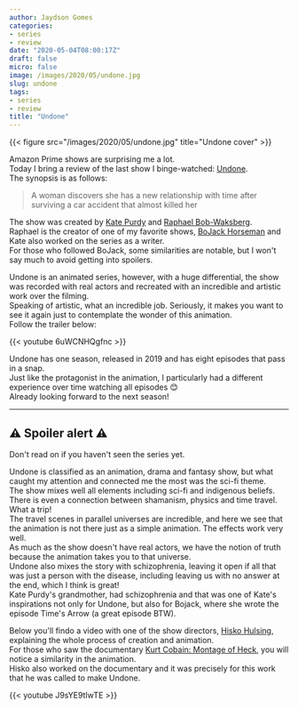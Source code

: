 ```yaml
---
author: Jaydson Gomes
categories:
- series
- review
date: "2020-05-04T08:00:17Z"
draft: false
micro: false
image: /images/2020/05/undone.jpg
slug: undone
tags:
- series
- review
title: "Undone"
---  
```


{{< figure src="/images/2020/05/undone.jpg" title="Undone cover" >}}

Amazon Prime shows are surprising me a lot.  
Today I bring a review of the last show I binge-watched: [Undone](https://www.imdb.com/title/tt8101850/).  
The synopsis is as follows:  

> A woman discovers she has a new relationship with time after surviving a car accident that almost killed her  

The show was created by [Kate Purdy](https://en.wikipedia.org/wiki/Kate_Purdy) and [Raphael Bob-Waksberg](https://en.wikipedia.org/wiki/Raphael_Bob-Waksberg).  
Raphael is the creator of one of my favorite shows, [BoJack Horseman](https://www.imdb.com/title/tt3398228/) and Kate also worked on the series as a writer.  
For those who followed BoJack, some similarities are notable, but I won't say much to avoid getting into spoilers.  

Undone is an animated series, however, with a huge differential, the show was recorded with real actors and recreated with an incredible and artistic work over the filming.  
Speaking of artistic, what an incredible job. Seriously, it makes you want to see it again just to contemplate the wonder of this animation.  
Follow the trailer below:  

{{< youtube 6uWCNHQgfnc >}}

Undone has one season, released in 2019 and has eight episodes that pass in a snap.  
Just like the protagonist in the animation, I particularly had a different experience over time watching all episodes 😊  
Already looking forward to the next season!  
____

## ⚠️ Spoiler alert ⚠️
Don't read on if you haven't seen the series yet.  

Undone is classified as an animation, drama and fantasy show, but what caught my attention and connected me the most was the sci-fi theme.  
The show mixes well all elements including sci-fi and indigenous beliefs.  
There is even a connection between shamanism, physics and time travel. What a trip!  
The travel scenes in parallel universes are incredible, and here we see that the animation is not there just as a simple animation. The effects work very well.  
As much as the show doesn't have real actors, we have the notion of truth because the animation takes you to that universe.  
Undone also mixes the story with schizophrenia, leaving it open if all that was just a person with the disease, including leaving us with no answer at the end, which I think is great!  
Kate Purdy's grandmother, had schizophrenia and that was one of Kate's inspirations not only for Undone, but also for Bojack, where she wrote the episode Time's Arrow (a great episode BTW).  

Below you'll findo a video with one of the show directors, [Hisko Hulsing](https://en.wikipedia.org/wiki/Hisko_Hulsing), explaining the whole process of creation and animation.  
For those who saw the documentary [Kurt Cobain: Montage of Heck](https://en.wikipedia.org/wiki/Kurt_Cobain:_Montage_of_Heck), you will notice a similarity in the animation.  
Hisko also worked on the documentary and it was precisely for this work that he was called to make Undone.  

{{< youtube J9sYE9tIwTE >}}